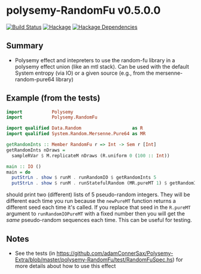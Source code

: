 # polysemy-RandomFu v0.5.0.0

[![Build Status][travis-badge]][travis]
[![Hackage][hackage-badge]][hackage]
[![Hackage Dependencies][hackage-deps-badge]][hackage-deps]

## Summary
- Polysemy effect and intepreters to use the random-fu library in a polysemy effect union (like an mtl stack).
Can be used with the default System entropy (via IO) or a given source (e.g., from the mersenne-random-pure64 library)

## Example (from the tests)
```haskell
import           Polysemy
import           Polysemy.RandomFu

import qualified Data.Random                   as R
import qualified System.Random.Mersenne.Pure64 as MR

getRandomInts :: Member RandomFu r => Int -> Sem r [Int]
getRandomInts nDraws =
  sampleRVar $ M.replicateM nDraws (R.uniform 0 (100 :: Int))

main :: IO ()
main = do
  putStrLn . show $ runM . runRandomIO $ getRandomInts 5
  putStrLn . show $ runM . runStatefulRandom (MR.pureMT 1) $ getRandomInits 5
```
should print two (different) lists of 5 pseudo-random integers.
They will be different each time you run because the ```newPureMT``` function
returns a different seed each time it's called.  If you replace that seed in
the ```R.pureMT``` argument to ```runRandomIOPureMT``` with a fixed number
then you will get the *same* pseudo-random sequences each time.  This can be
useful for testing.

## Notes
- See the tests (in https://github.com/adamConnerSax/Polysemy-Extra/blob/master/polysemy-RandomFu/test/RandomFuSpec.hs)
for more details about how to use this effect

[travis]:        <https://travis-ci.org/adamConnerSax/polysemy-extra>
[travis-badge]:  <https://travis-ci.org/adamConnerSax/polysemy-Extra.svg?branch=master>
[hackage]:       <https://hackage.haskell.org/package/polysemy-RandomFu>
[hackage-badge]: <https://img.shields.io/hackage/v/polysemy-RandomFu.svg>
[hackage-deps-badge]: <https://img.shields.io/hackage-deps/v/polysemy-RandomFu.svg>
[hackage-deps]: <http://packdeps.haskellers.com/feed?needle=polysemy-RandomFu>

